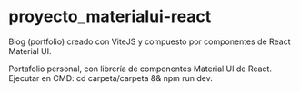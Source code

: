 # proyecto_materialui-react
Blog (portfolio) creado con ViteJS y compuesto por componentes de React Material UI.

Portafolio personal, con librería de componentes Material UI de React.
Ejecutar en CMD: cd carpeta/carpeta && npm run dev.

